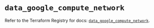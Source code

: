 # `data_google_compute_network`

Refer to the Terraform Registry for docs: [`data_google_compute_network`](https://registry.terraform.io/providers/hashicorp/google/5.29.0/docs/data-sources/compute_network).
